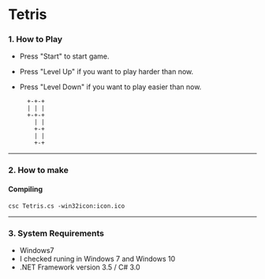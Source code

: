
# Tetris #


### 1. How to Play ###

 * Press "Start" to start game.

 * Press "Level Up" if you want to play harder than now.

 * Press "Level Down" if you want to play easier than now.


		 +-+-+   
		 | | |   
		 +-+-+   
		   | |   
		   +-+   
		   | |   
		   +-+   

------------------------------------------------------------
### 2. How to make ###

#### Compiling ####
	csc Tetris.cs -win32icon:icon.ico
---
### 3. System Requirements ###

 *  Windows7
  * I checked runing in Windows 7 and Windows 10
 *  .NET Framework version 3.5 / C# 3.0
